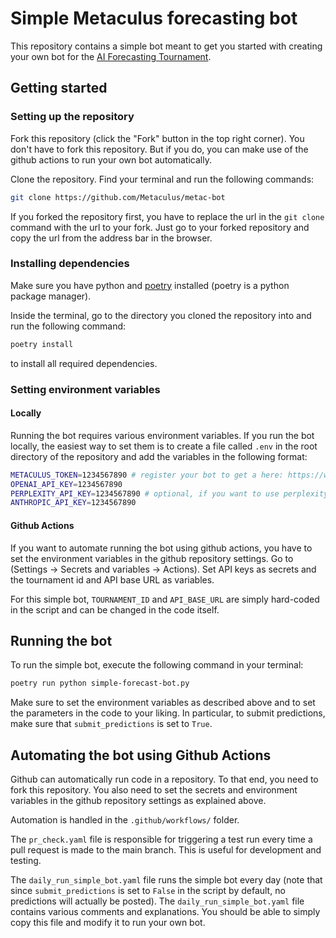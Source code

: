 # Simple Metaculus forecasting bot

This repository contains a simple bot meant to get you started with creating your own bot for the [AI Forecasting Tournament](https://www.metaculus.com/aib/).


## Getting started

### Setting up the repository
Fork this repository (click the "Fork" button in the top right corner). You don't have to fork this repository. But if you do, you can make use of the github actions to run your own bot automatically.

Clone the repository. Find your terminal and run the following commands:
```bash
git clone https://github.com/Metaculus/metac-bot
```

If you forked the repository first, you have to replace the url in the `git clone` command with the url to your fork. Just go to your forked repository and copy the url from the address bar in the browser.

### Installing dependencies
Make sure you have python and [poetry](https://python-poetry.org/docs/#installing-with-pipx) installed (poetry is a python package manager).

Inside the terminal, go to the directory you cloned the repository into and run the following command:
```bash
poetry install
```
to install all required dependencies.

### Setting environment variables

#### Locally
Running the bot requires various environment variables. If you run the bot locally, the easiest way to set them is to create a file called `.env` in the root directory of the repository and add the variables in the following format:
```bash
METACULUS_TOKEN=1234567890 # register your bot to get a here: https://www.metaculus.com/aib/
OPENAI_API_KEY=1234567890
PERPLEXITY_API_KEY=1234567890 # optional, if you want to use perplexity.ai
ANTHROPIC_API_KEY=1234567890
```
#### Github Actions
If you want to automate running the bot using github actions, you have to set the environment variables in the github repository settings.
Go to (Settings -> Secrets and variables -> Actions). Set API keys as secrets and the tournament id and API base URL as variables.

For this simple bot, `TOURNAMENT_ID` and `API_BASE_URL` are simply hard-coded in the script and can be changed in the code itself.

## Running the bot

To run the simple bot, execute the following command in your terminal:
```bash
poetry run python simple-forecast-bot.py
```
Make sure to set the environment variables as described above and to set the parameters in the code to your liking. In particular, to submit predictions, make sure that `submit_predictions` is set to `True`.

## Automating the bot using Github Actions

Github can automatically run code in a repository. To that end, you need to fork this repository. You also need to set the secrets and environment variables in the github repository settings as explained above.

Automation is handled in the `.github/workflows/` folder.

The `pr_check.yaml` file is responsible for triggering a test run every time a pull request is made to the main branch. This is useful for development and testing.

The `daily_run_simple_bot.yaml` file runs the simple bot every day (note that since `submit_predictions` is set to `False` in the script by default, no predictions will actually be posted). The `daily_run_simple_bot.yaml` file contains various comments and explanations. You should be able to simply copy this file and modify it to run your own bot.
